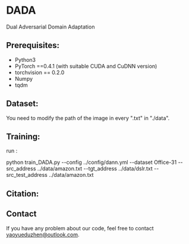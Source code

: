 # DADA
Dual Adversarial Domain Adaptation

## Prerequisites:

* Python3
* PyTorch ==0.4.1 (with suitable CUDA and CuDNN version)
* torchvision == 0.2.0
* Numpy
* tqdm

## Dataset:

You need to modify the path of the image in every ".txt" in "./data".

## Training:
run :

python train_DADA.py --config ../config/dann.yml   --dataset Office-31   --src_address ../data/amazon.txt    --tgt_address ../data/dslr.txt  --src_test_address ../data/amazon.txt

## Citation:

## Contact
If you have any problem about our code, feel free to contact yaoyueduzhen@outlook.com.
